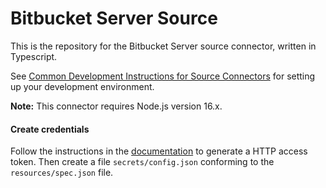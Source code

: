 # Bitbucket Server Source

This is the repository for the Bitbucket Server source connector, written in Typescript.

See [Common Development Instructions for Source Connectors](../README.md#common-development-instructions-for-source-connectors) for setting up your development environment.

**Note:** This connector requires Node.js version 16.x.

#### Create credentials

Follow the instructions in the
[documentation](https://confluence.atlassian.com/bitbucketserver/personal-access-tokens-939515499.html) to
generate a HTTP access token. Then create a file `secrets/config.json`
conforming to the `resources/spec.json` file.
